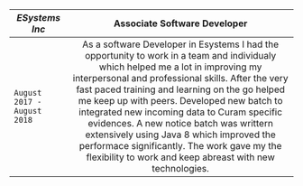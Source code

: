 | _*ESystems Inc*_ | Associate Software Developer |
| ------------- |:-------------:| 
| `August 2017 - August 2018` | As a software Developer in Esystems I had the opportunity to work in a team and individualy which helped me a lot in improving my interpersonal and professional skills. After the very fast paced training and learning on the go helped me keep up with peers. Developed new batch to integrated new incoming data to Curam specific evidences. A new notice batch was writtern extensively using Java 8 which improved the performace significantly. The work gave my the flexibility to work and keep abreast with new technologies. |
